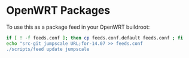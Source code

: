 # OpenWRT Packages
To use this as a package feed in your OpenWRT buildroot:
```bash
if [ ! -f feeds.conf ]; then cp feeds.conf.default feeds.conf ; fi
echo "src-git jumpscale URL;for-14.07 >> feeds.conf
./scripts/feed update jumpscale
```
